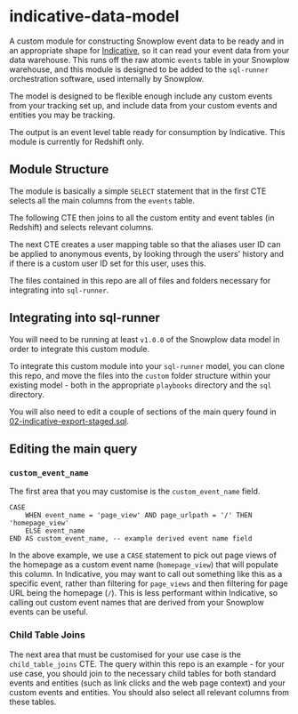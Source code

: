 # indicative-data-model
A custom module for constructing Snowplow event data to be ready and in an appropriate shape for [Indicative](https://www.indicative.com/), so it can read your event data from your data warehouse. This runs off the raw atomic `events` table in your Snowplow warehouse, and this module is designed to be added to the `sql-runner` orchestration software, used internally by Snowplow. 

The model is designed to be flexible enough include any custom events from your tracking set up, and include data from your custom events and entities you may be tracking. 

The output is an event level table ready for consumption by Indicative. This module is currently for Redshift only. 

## Module Structure
The module is basically a simple `SELECT` statement that in the first CTE selects all the main columns from the `events` table.

The following CTE then joins to all the custom entity and event tables (in Redshift) and selects relevant columns.

The next CTE creates a user mapping table so that the aliases user ID can be applied to anonymous events, by looking through the users' history and if there is a custom user ID set for this user, uses this. 

The files contained in this repo are all of files and folders necessary for integrating into `sql-runner`.

## Integrating into sql-runner
You will need to be running at least `v1.0.0` of the Snowplow data model in order to integrate this custom module.

To integrate this custom module into your `sql-runner` model, you can clone this repo, and move the files into the `custom` folder structure within your existing model - both in the appropriate `playbooks` directory and the `sql` directory.

You will also need to edit a couple of sections of the main query found in [02-indicative-export-staged.sql](web/v1/redshift/sql-runner/sql/custom/01-indicative-export/02-indicative-export-staged.sql).

## Editing the main query
### `custom_event_name`
The first area that you may customise is the `custom_event_name` field. 

```
CASE
    WHEN event_name = 'page_view' AND page_urlpath = '/' THEN 'homepage_view'
    ELSE event_name
END AS custom_event_name, -- example derived event name field
```
In the above example, we use a `CASE` statement to pick out page views of the homepage as a custom event name (`homepage_view`) that will populate this column. In Indicative, you may want to call out something like this as a specific event, rather than filtering for `page_views` and then filtering for page URL being the homepage (`/`). This is less performant within Indicative, so calling out custom event names that are derived from your Snowplow events can be useful. 

### Child Table Joins
The next area that must be customised for your use case is the `child_table_joins` CTE. The query within this repo is an example - for your use case, you should join to the necessary child tables for both standard events and entities (such as link clicks and the web page context) and your custom events and entities. You should also select all relevant columns from these tables.
